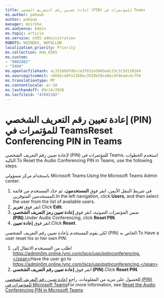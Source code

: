```yaml
---
title: إعادة تعيين رقم التعريف الشخصي (PIN) للمؤتمرات في Teams
ms.author: pebaum
author: pebaum
manager: mnirkhe
ms.audience: Admin
ms.topic: article
ms.service: o365-administration
ROBOTS: NOINDEX, NOFOLLOW
localization_priority: Priority
ms.collection: Adm_O365
ms.custom:
- "9002882"
- "5494"
ms.openlocfilehash: ac3316bbfdbcce2f651e5803adc23c2c5d110164
ms.sourcegitcommit: c6692ce0fa1358ec3529e59ca0ecdfdea4cdc759
ms.translationtype: MT
ms.contentlocale: ar-SA
ms.lasthandoff: 09/14/2020
ms.locfileid: "47692102"
---
```

# <a name="reset-conferencing-pin-in-teams"></a><span data-ttu-id="87bb0-102">إعادة تعيين رقم التعريف الشخصي (PIN) للمؤتمرات في Teams</span><span class="sxs-lookup"><span data-stu-id="87bb0-102">Reset Conferencing PIN in Teams</span></span>

<span data-ttu-id="87bb0-103">لإعادة تعيين رقم التعريف الشخصي (PIN) للمؤتمرات في Teams، استخدم الخطوات التالية.</span><span class="sxs-lookup"><span data-stu-id="87bb0-103">To Reset the Audio Conferencing PIN in Teams, use the following steps.</span></span>  

<span data-ttu-id="87bb0-104">باستخدام مركز مسؤولي Microsoft Teams:</span><span class="sxs-lookup"><span data-stu-id="87bb0-104">Using the Microsoft Teams Admin center:</span></span>

1. <span data-ttu-id="87bb0-105">في شريط التنقل الأيمن، انقر فوق **المستخدمون**، ثم حدّد المستخدم من قائمة المستخدمين المتوفرين.</span><span class="sxs-lookup"><span data-stu-id="87bb0-105">In the left navigation, click **Users**, and then select the user from the list of available users.</span></span>
2. <span data-ttu-id="87bb0-106">انقر فوق **تحرير**.</span><span class="sxs-lookup"><span data-stu-id="87bb0-106">Click **Edit**.</span></span>
3. <span data-ttu-id="87bb0-107">ضمن المؤتمرات الصوتية، انقر فوق **إعادة تعيين رمز التعريف الشخصي (PIN)**.</span><span class="sxs-lookup"><span data-stu-id="87bb0-107">Under Audio Conferencing, click **Reset PIN**.</span></span>
4. <span data-ttu-id="87bb0-108">انقر فوق **إعادة تعيين**.</span><span class="sxs-lookup"><span data-stu-id="87bb0-108">Click **Reset**.</span></span>

<span data-ttu-id="87bb0-109">لكي يقوم المستخدم بإعادة تعيين رقم التعريف الشخصي (PIN) الخاص به:</span><span class="sxs-lookup"><span data-stu-id="87bb0-109">To Have a user reset his or her own PIN:</span></span>
1. <span data-ttu-id="87bb0-110">اطلب من المستخدم الانتقال إلى https://admin0m.online.lync.com/lscp/usp/pstnconferencing.</span><span class="sxs-lookup"><span data-stu-id="87bb0-110">Have the user go to https://admin0m.online.lync.com/lscp/usp/pstnconferencing.</span></span>
2. <span data-ttu-id="87bb0-111">انقر فوق **إعادة تعيين رقم التعريف الشخصي (PIN)**.</span><span class="sxs-lookup"><span data-stu-id="87bb0-111">Click **Reset PIN**.</span></span>

<span data-ttu-id="87bb0-112">للحصول على مزيد من المعلومات، راجع [إعادة تعيين رقم التعريف الشخصي (PIN) للمؤتمرات في Microsoft Teams](https://docs.microsoft.com/microsoftteams/reset-the-audio-conferencing-pin-in-teams)</span><span class="sxs-lookup"><span data-stu-id="87bb0-112">For more information, see [Reset the Audio Conferencing PIN in Microsoft Teams](https://docs.microsoft.com/microsoftteams/reset-the-audio-conferencing-pin-in-teams)</span></span>
